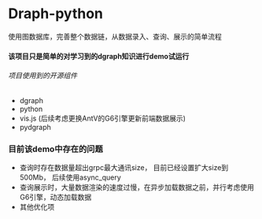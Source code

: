 # Draph-python
使用图数据库，完善整个数据链，从数据录入、查询、展示的简单流程

#### 该项目只是简单的对学习到的dgraph知识进行demo试运行

###### 项目使用到的开源组件

*   dgraph
*   python
*   vis.js (后续考虑更换AntV的G6引擎更新前端数据展示)
*   pydgraph





### 目前该demo中存在的问题

-   查询时存在数据量超出grpc最大通讯size， 目前已经设置扩大size到500Mb， 后续使用async_query
-   查询展示时，大量数据渲染的速度过慢，在异步加载数据之前，并行考虑使用G6引擎，动态加载数据
-   其他优化项



